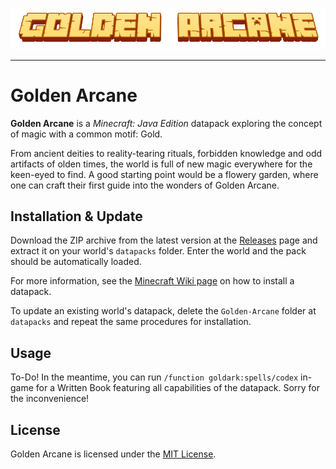 ![Title logo, a yellow Minecraft-style lettering which reads "Golden Arcane"](/logo_title.png)

---

# Golden Arcane

**Golden Arcane** is a *Minecraft: Java Edition* datapack exploring the concept of magic with a common motif: Gold.

From ancient deities to reality-tearing rituals, forbidden knowledge and odd artifacts of olden times, the world is full of new magic everywhere for the keen-eyed to find. A good starting point would be a flowery garden, where one can craft their first guide into the wonders of Golden Arcane.

## Installation & Update

Download the ZIP archive from the latest version at the [Releases](https://github.com/LumenfuchsStudios/GoldenArcane/releases) page and extract it on your world's `datapacks` folder. Enter the world and the pack should be automatically loaded.

For more information, see the [Minecraft Wiki page](https://minecraft.wiki/w/Tutorial:Installing_a_data_pack) on how to install a datapack.

To update an existing world's datapack, delete the `Golden-Arcane` folder at `datapacks` and repeat the same procedures for installation.

## Usage

To-Do! In the meantime, you can run `/function goldark:spells/codex` in-game for a Written Book featuring all capabilities of the datapack. Sorry for the inconvenience!

## License

Golden Arcane is licensed under the [MIT License](https://choosealicense.com/licenses/mit/).